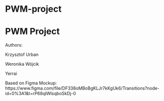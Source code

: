 # PWM-project
<h1>PWM Project</h1/>
<p>Authors:</p>
<p>Krzysztof Urban</p>
<p>Weronika Wójcik</p>
<p>Yerrai</p>
<p>Based on Figma Mockup: https://www.figma.com/file/DF338oMBoBgKLJr7kKgUk6/Transitions?node-id=0%3A1&t=rP68qlWlsqboSkDj-0</p>
